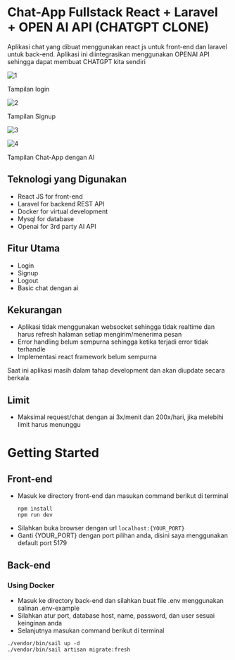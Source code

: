 # Chat-App Fullstack React + Laravel + OPEN AI API (CHATGPT CLONE)
Aplikasi chat yang dibuat menggunakan react js untuk front-end dan laravel untuk back-end. Aplikasi ini diintegrasikan menggunakan OPENAI API sehingga dapat membuat CHATGPT kita sendiri

![1](https://github.com/adityaakmalazhari/chat-app-fullstack/assets/93767825/cfa7060e-bc9f-44e3-b0b8-a6d3e4a0bd84)

Tampilan login

![2](https://github.com/adityaakmalazhari/chat-app-fullstack/assets/93767825/6f0c2f4d-1221-4f6f-a7c7-6a0cd4e93cdc)

Tampilan Signup

![3](https://github.com/adityaakmalazhari/chat-app-fullstack/assets/93767825/7edbc2a7-898c-4fcb-9a5b-34a8ab8f9bd8)

![4](https://github.com/adityaakmalazhari/chat-app-fullstack/assets/93767825/aa5f185d-8041-4fe4-a6d7-c0d56e607378)

Tampilan Chat-App dengan AI

## Teknologi yang Digunakan
- React JS for front-end
- Laravel for backend REST API
- Docker for virtual development
- Mysql for database
- Openai for 3rd party AI API

## Fitur Utama
- Login
- Signup
- Logout
- Basic chat dengan ai

## Kekurangan
- Aplikasi tidak menggunakan websocket sehingga tidak realtime dan harus refresh halaman setiap mengirim/menerima pesan
- Error handling belum sempurna sehingga ketika terjadi error tidak terhandle
- Implementasi react framework belum sempurna

Saat ini aplikasi masih dalam tahap development dan akan diupdate secara berkala

## Limit
- Maksimal request/chat dengan ai 3x/menit dan 200x/hari, jika melebihi limit harus menunggu

# Getting Started
## Front-end
- Masuk ke directory front-end dan masukan command berikut di terminal
  ```
  npm install
  npm run dev
  ```
- Silahkan buka browser dengan url ```localhost:{YOUR_PORT}```
- Ganti {YOUR_PORT} dengan port pilihan anda, disini saya menggunakan default port 5179

## Back-end
### Using Docker
- Masuk ke directory back-end dan silahkan buat file .env menggunakan salinan .env-example
- Silahkan atur port, database host, name, password, dan user sesuai keinginan anda
- Selanjutnya masukan command berikut di terminal
```
./vendor/bin/sail up -d
./vendor/bin/sail artisan migrate:fresh
```

